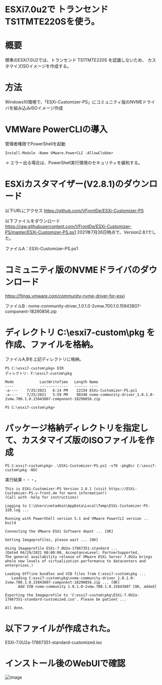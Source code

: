 # ESXi7.0u2で トランセンド TS1TMTE220Sを使う。

# 概要
標準のESXi7.0U2では、トランセンド TS1TMTE220S を認識しないため、
カスタマイズISOイメージを作成する。

# 方法
Windows10環境で、「ESXi-Customizer-PS」にコミュニティ版のNVMEドライバを組み込みISOイメージ作成

# VMWare PowerCLIの導入

管理者権限でPowerShellを起動
```
Install-Module -Name VMware.PowerCLI -AllowClobber
```

→ エラー出る場合は、PowerShell実行環境のセキュリティを緩和する。

# ESXiカスタマイザー(V2.8.1)のダウンロード

以下URLにアクセス
https://github.com/VFrontDe/ESXi-Customizer-PS

以下ファイルをダウンロード
https://raw.githubusercontent.com/VFrontDe/ESXi-Customizer-PS/master/ESXi-Customizer-PS.ps1
2021年7月26日時点で、Version2.8.1でした。

ファイルA：ESXi-Customizer-PS.ps1


# コミュニティ版のNVMEドライバのダウンロード
https://flings.vmware.com/community-nvme-driver-for-esxi

ファイルB : nvme-community-driver_1.0.1.0-2vmw.700.1.0.15843807-component-18290856.zip


# ディレクトリ C:\esxi7-custom\pkg を作成、ファイルを格納。

ファイルA,Bを上記ディレクトリに格納。

```
PS C:\esxi7-custom\pkg> DIR
ディレクトリ: F:\esxi7-custom\pkg

Mode            LastWriteTime   Length Name
----            -------------   ------ ----
-a----    7/25/2021   6:14 PM    22154 ESXi-Customizer-PS.ps1
-a----    7/25/2021   5:59 PM    98340 nvme-community-driver_1.0.1.0-2vmw.700.1.0.15843807-component-18290856.zip

PS C:\esxi7-custom\pkg>
```


# パッケージ格納ディレクトリを指定して、カスタマイズ版のISOファイルを作成
```
PS C:esxi7-custom\pkg> .\ESXi-Customizer-PS.ps1 -v70 -pkgDir C:\esxi7-custom\pkg -NSC
```
実行結果・・・。
```
This is ESXi-Customizer-PS Version 2.8.1 (visit https://ESXi-Customizer-PS.v-front.de for more information!)
(Call with -help for instructions)

Logging to C:\Users\netadmin\AppData\Local\Temp\ESXi-Customizer-PS-320.log ...

Running with PowerShell version 5.1 and VMware PowerCLI version .. build

Connecting the VMware ESXi Software depot ... [OK]

Getting Imageprofiles, please wait ... [OK]

Using Imageprofile ESXi-7.0U2a-17867351-standard ...
(Dated 04/29/2021 00:00:00, AcceptanceLevel: PartnerSupported,
The general availability release of VMware ESXi Server 7.0U2a brings whole new levels of virtualization performance to datacenters and enterprises.)

Loading Offline bundles and VIB files from C:esxi7-custom\pkg ...
   Loading C:esxi7-custom\pkg\nvme-community-driver_1.0.1.0-2vmw.700.1.0.15843807-component-18290856.zip ... [OK]
      Add VIB nvme-community 1.0.1.0-2vmw.700.1.0.15843807 [OK, added]

Exporting the Imageprofile to 'C:esxi7-custom\pkg\ESXi-7.0U2a-17867351-standard-customized.iso'. Please be patient ...

All done.
```


# 以下ファイルが作成された。

ESXi-7.0U2a-17867351-standard-customized.iso

# インストール後のWebUIで確認
![image](https://user-images.githubusercontent.com/19838489/126905413-a2133511-c7cd-4084-be0c-f7e55ecd2d07.png)
